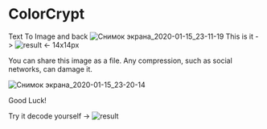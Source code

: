 # ColorCrypt
Text To Image and back
![Снимок экрана_2020-01-15_23-11-19](https://user-images.githubusercontent.com/22721965/72459322-5bca1000-37ec-11ea-940a-f8ae6a0c0075.png)
 This is it -> ![result](https://user-images.githubusercontent.com/22721965/72459503-b95e5c80-37ec-11ea-8ce1-afa8c1e83f04.png) <- 14x14px

You can share this image as a file. Any compression, such as social networks, can damage it.

![Снимок экрана_2020-01-15_23-20-14](https://user-images.githubusercontent.com/22721965/72459902-9b452c00-37ed-11ea-8c83-ddfdc4f3586a.png)

Good Luck!

Try it decode yourself -> ![result](https://user-images.githubusercontent.com/22721965/72460262-4d7cf380-37ee-11ea-9b25-d97104a2f60a.png)
